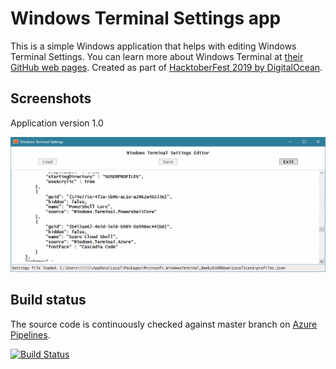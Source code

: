 # Windows Terminal Settings app

This is a simple Windows application that helps with editing Windows Terminal Settings.
You can learn more about Windows Terminal at [their GitHub web pages](https://github.com/microsoft/terminal).
Created as part of [HacktoberFest 2019 by DigitalOcean](https://hacktoberfest.digitalocean.com/).

## Screenshots

Application version 1.0

![Screenshot V1](Screenshot_v1.png)

## Build status

The source code is continuously checked against master branch on [Azure Pipelines](https://azure.microsoft.com/en-us/services/devops/pipelines/).

[![Build Status](https://dev.azure.com/iiric/WTS/_apis/build/status/iricigor.WTS1?branchName=master)](https://dev.azure.com/iiric/WTS/_build/latest?definitionId=23&branchName=master)